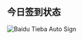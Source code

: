 ## 今日签到状态

![Baidu Tieba Auto Sign](https://github.com/aiaou/tie8/workflows/Baidu%20Tieba%20Auto%20Sign/badge.svg)